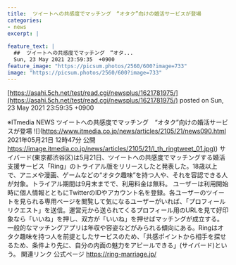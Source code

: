 ```yaml
---
title:  ツイートへの共感度でマッチング　“オタク”向けの婚活サービスが登場  
categories:
- news
excerpt: |
  
feature_text: |
  ##  ツイートへの共感度でマッチング　“オタ...
  Sun, 23 May 2021 23:59:35  +0900
feature_image: "https://picsum.photos/2560/600?image=733"
image: "https://picsum.photos/2560/600?image=733"
---
```


[https://asahi.5ch.net/test/read.cgi/newsplus/1621781975/](https://asahi.5ch.net/test/read.cgi/newsplus/1621781975/)
posted on Sun, 23 May 2021 23:59:35  +0900

<!--more-->

※ITmedia NEWS ツイートへの共感度でマッチング　“オタク”向けの婚活サービスが登場 ![](https://www.itmedia.co.jp/news/articles/2105/21/news090.html 2021年05月21日 12時47分 公開 [https://image.itmedia.co.jp/news/articles/2105/21/l_th_ringtweet_01.jpg)](https://image.itmedia.co.jp/news/articles/2105/21/l_th_ringtweet_01.jpg)) サイバード(東京都渋谷区)は5月21日、ツイートへの共感度でマッチングする婚活支援サービス「Ring」のトライアル版をリリースしたと発表した。18歳以上で、アニメや漫画、ゲームなどの“オタク趣味”を持つ人や、それを容認できる人が対象。トライアル期間は9月末までで、利用料金は無料。 ユーザーは利用開始時に個人情報とともにTwitterのIDやアカウント名を登録。各ユーザーのツイートを見られる専用ページを閲覧して気になるユーザーがいれば、「プロフィールリクエスト」を送信。運営元から送られてくるプロフィール用のURLを見て好印象なら「いいね」を押し、双方が「いいね」を押せばマッチングが成立する。 一般的なマッチングアプリは年収や容姿などがみられる傾向にある。Ringはオタク趣味を持つ人を前提としたサービスのため、「共感ポイントから相手を探せるため、条件より先に、自分の内面の魅力をアピールできる」(サイバード)という。 関連リンク 公式ページ https://ring-marriage.jp/
